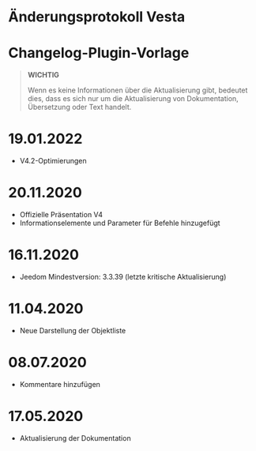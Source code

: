 # Änderungsprotokoll Vesta

# Changelog-Plugin-Vorlage

>**WICHTIG**
>
>Wenn es keine Informationen über die Aktualisierung gibt, bedeutet dies, dass es sich nur um die Aktualisierung von Dokumentation, Übersetzung oder Text handelt.

# 19.01.2022

- V4.2-Optimierungen

# 20.11.2020

- Offizielle Präsentation V4
- Informationselemente und Parameter für Befehle hinzugefügt

# 16.11.2020

- Jeedom Mindestversion: 3.3.39 (letzte kritische Aktualisierung)

# 11.04.2020

- Neue Darstellung der Objektliste

# 08.07.2020

- Kommentare hinzufügen

# 17.05.2020

- Aktualisierung der Dokumentation
